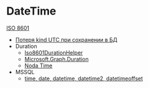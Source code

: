 # DateTime

[ISO 8601](https://en.wikipedia.org/wiki/ISO_8601)

- [Потеря kind UTC при сохранении в БД](./utc-kind-set-on-reading-from-db.md)
- Duration
  - [Iso8601DurationHelper](https://www.nuget.org/packages/Iso8601DurationHelper)
  - [Microsoft.Graph.Duration](https://learn.microsoft.com/en-us/dotnet/api/microsoft.graph.duration)
  - [Noda Time](https://stackoverflow.com/questions/74155954/how-can-i-parse-iso-8601s-pndtnhnmn-ns-format-in-c-net#answer-74156166)
- MSSQL
  - [time, date, datetime, datetime2, datetimeoffset](./mssql/date-datime-datime2.md)
